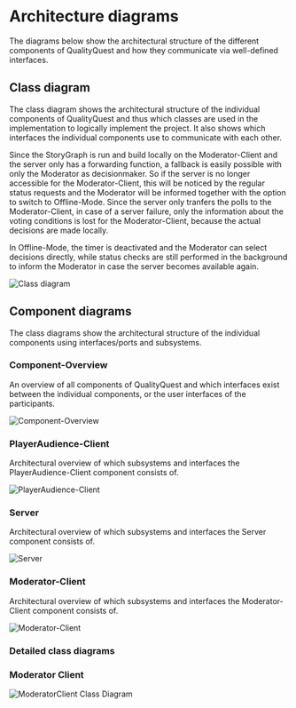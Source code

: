 # Architecture diagrams

The diagrams below show the architectural structure of the different components of QualityQuest and how they communicate via well-defined interfaces.

## Class diagram

The class diagram shows the architectural structure of the individual components of QualityQuest and thus which classes are used in the implementation to logically implement the project. It also shows which interfaces the individual components use to communicate with each other.

Since the StoryGraph is run and build locally on the Moderator-Client and the server only has a forwarding function, a fallback is easily possible with only the Moderator as decisionmaker.
So if the server is no longer accessible for the Moderator-Client, this will be noticed by the regular status requests and the Moderator will be informed together with the option to switch to Offline-Mode. Since the server only tranfers the polls to the Moderator-Client, in case of a server failure, only the information about the voting conditions is lost for the Moderator-Client, because the actual decisions are made locally. 

In Offline-Mode, the timer is deactivated and the Moderator can select decisions directly, while status checks are still performed in the background to inform the Moderator in case the server becomes available again.

![Class diagram](diagrams/ClassDiagram.svg)

## Component diagrams

The class diagrams show the architectural structure of the individual components using interfaces/ports and subsystems.

### Component-Overview

An overview of all components of QualityQuest and which interfaces exist between the individual components, or the user interfaces of the participants.

![Component-Overview](diagrams/overviewComponents.svg)

### PlayerAudience-Client

Architectural overview of which subsystems and interfaces the PlayerAudience-Client component consists of.

![PlayerAudience-Client](diagrams/PlayerAudienceClientComponentDiagram.svg)

### Server

Architectural overview of which subsystems and interfaces the Server component consists of.

![Server](diagrams/ServerComponentDiagram.svg)

### Moderator-Client

Architectural overview of which subsystems and interfaces the Moderator-Client component consists of.

![Moderator-Client](diagrams/ModeratorClientComponentDiagram.svg)


### Detailed class diagrams 
### Moderator Client



![ModeratorClient Class Diagram](diagrams/ModeratorClientClassDiagram.svg)